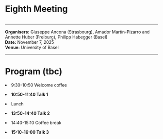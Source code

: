 <HTML>
<BODY>
 <TABLE>
    <TR>
	<H1>Eighth Meeting
	</H1>    
    </TR>
  </TABLE>
<hr>
	
<b>Organisers:</b> Giuseppe Ancona (Strasbourg), Amador Martín-Pizarro and Annette Huber (Freiburg), Philipp Habegger (Basel)<br>
<b>Date:</b> November 7, 2025<br>
<b>Venue:</b> University of Basel
<p>
<hr>
<h1> Program (tbc) </h1>

<li> 9:30-10:50 Welcome coffee<p></p>
<li><b>10:50-11:40 Talk 1</b> <p>

<!---
Abstract Talk 1 <p>
--->

<li>Lunch<p>

<li><b>13:50-14:40 Talk 2 </b> <p>

<!--
Abstract Talk 2 <p>
-->

<li>14:40-15:10 Coffee break<p>
	
<li><b>15:10-16:00 Talk 3</b> <p>

<!-- 
Abstract Talk 3 <p>
-->	 
